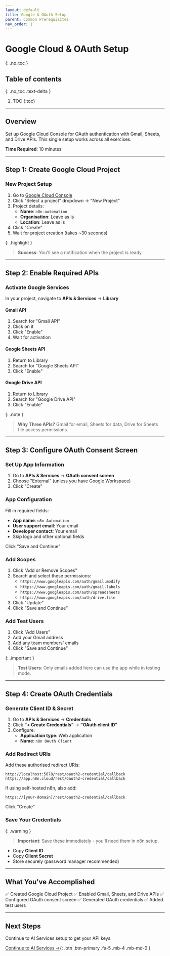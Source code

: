 ```yaml
---
layout: default
title: Google & OAuth Setup
parent: Common Prerequisites
nav_order: 1
---
```


# Google Cloud & OAuth Setup

{: .no_toc }

## Table of contents

{: .no_toc .text-delta }

1. TOC
{:toc}

---

## Overview

Set up Google Cloud Console for OAuth authentication with Gmail, Sheets, and Drive APIs. This single setup works across all exercises.

**Time Required**: 10 minutes

---

## Step 1: Create Google Cloud Project

### New Project Setup

1. Go to [Google Cloud Console](https://console.cloud.google.com/)
2. Click "Select a project" dropdown → "New Project"
3. Project details:
   - **Name**: `n8n-automation`
   - **Organisation**: Leave as is
   - **Location**: Leave as is
4. Click "Create"
5. Wait for project creation (takes ~30 seconds)

{: .highlight }
> **Success**: You'll see a notification when the project is ready.

---

## Step 2: Enable Required APIs

### Activate Google Services

In your project, navigate to **APIs & Services** → **Library**

#### Gmail API

1. Search for "Gmail API"
2. Click on it
3. Click "Enable"
4. Wait for activation

#### Google Sheets API

1. Return to Library
2. Search for "Google Sheets API"
3. Click "Enable"

#### Google Drive API

1. Return to Library
2. Search for "Google Drive API"
3. Click "Enable"

{: .note }
> **Why Three APIs?** Gmail for email, Sheets for data, Drive for Sheets file access permissions.

---

## Step 3: Configure OAuth Consent Screen

### Set Up App Information

1. Go to **APIs & Services** → **OAuth consent screen**
2. Choose "External" (unless you have Google Workspace)
3. Click "Create"

### App Configuration

Fill in required fields:

- **App name**: `n8n Automation`
- **User support email**: Your email
- **Developer contact**: Your email
- Skip logo and other optional fields

Click "Save and Continue"

### Add Scopes

1. Click "Add or Remove Scopes"
2. Search and select these permissions:
   - `https://www.googleapis.com/auth/gmail.modify`
   - `https://www.googleapis.com/auth/gmail.labels`
   - `https://www.googleapis.com/auth/spreadsheets`
   - `https://www.googleapis.com/auth/drive.file`
3. Click "Update"
4. Click "Save and Continue"

### Add Test Users

1. Click "Add Users"
2. Add your Gmail address
3. Add any team members' emails
4. Click "Save and Continue"

{: .important }
> **Test Users**: Only emails added here can use the app while in testing mode.

---

## Step 4: Create OAuth Credentials

### Generate Client ID & Secret

1. Go to **APIs & Services** → **Credentials**
2. Click **"+ Create Credentials"** → **"OAuth client ID"**
3. Configure:
   - **Application type**: Web application
   - **Name**: `n8n OAuth Client`

### Add Redirect URIs

Add these authorised redirect URIs:

```
http://localhost:5678/rest/oauth2-credential/callback
https://app.n8n.cloud/rest/oauth2-credential/callback
```

If using self-hosted n8n, also add:

```
https://[your-domain]/rest/oauth2-credential/callback
```

Click "Create"

### Save Your Credentials

{: .warning }
> **Important**: Save these immediately - you'll need them in n8n setup.

- Copy **Client ID**
- Copy **Client Secret**
- Store securely (password manager recommended)

---

## What You've Accomplished

✅ Created Google Cloud Project
✅ Enabled Gmail, Sheets, and Drive APIs
✅ Configured OAuth consent screen
✅ Generated OAuth credentials
✅ Added test users

---

## Next Steps

Continue to AI Services setup to get your API keys.

[Continue to AI Services →](./ai-services){: .btn .btn-primary .fs-5 .mb-4 .mb-md-0 }
